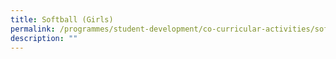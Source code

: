 ```yaml
---
title: Softball (Girls)
permalink: /programmes/student-development/co-curricular-activities/softball/
description: ""
---
```

